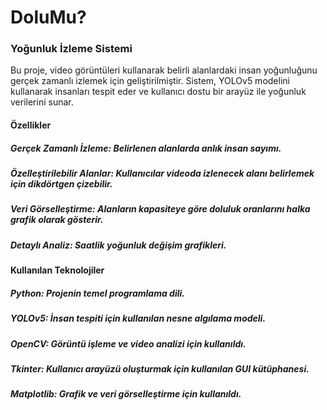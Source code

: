 # DoluMu?
### Yoğunluk İzleme Sistemi

Bu proje, video görüntüleri kullanarak belirli alanlardaki insan yoğunluğunu gerçek zamanlı izlemek için geliştirilmiştir. Sistem, YOLOv5 modelini kullanarak insanları tespit eder ve kullanıcı dostu bir arayüz ile yoğunluk verilerini sunar.

#### Özellikler

##### Gerçek Zamanlı İzleme: Belirlenen alanlarda anlık insan sayımı.
##### Özelleştirilebilir Alanlar: Kullanıcılar videoda izlenecek alanı belirlemek için dikdörtgen çizebilir.
##### Veri Görselleştirme: Alanların kapasiteye göre doluluk oranlarını halka grafik olarak gösterir.
##### Detaylı Analiz: Saatlik yoğunluk değişim grafikleri.

#### Kullanılan Teknolojiler

##### Python: Projenin temel programlama dili.
##### YOLOv5: İnsan tespiti için kullanılan nesne algılama modeli.
##### OpenCV: Görüntü işleme ve video analizi için kullanıldı.
##### Tkinter: Kullanıcı arayüzü oluşturmak için kullanılan GUI kütüphanesi.
##### Matplotlib: Grafik ve veri görselleştirme için kullanıldı.
